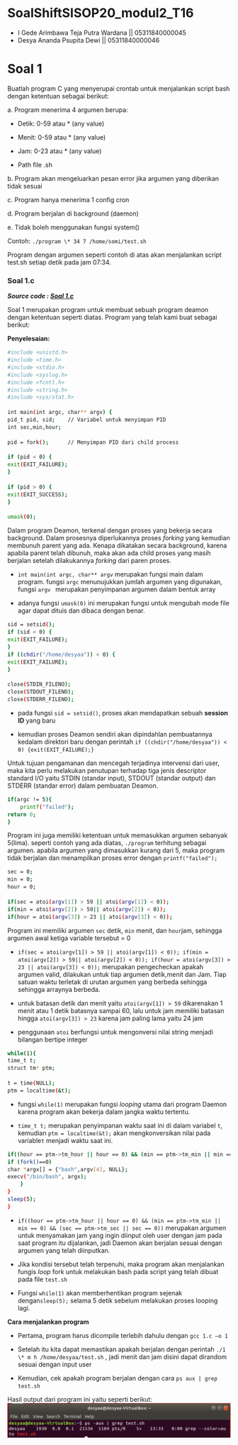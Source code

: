 # SoalShiftSISOP20_modul2_T16
- I Gede Arimbawa Teja Putra Wardana  || 05311840000045
- Desya Ananda Psupita Dewi           || 05311840000046

# Soal 1
Buatlah program C yang menyerupai crontab untuk menjalankan script bash dengan ketentuan sebagai berikut:

a. Program menerima 4 argumen berupa:

   - Detik: 0-59 atau * (any value)
  
   - Menit: 0-59 atau * (any value)
  
   - Jam: 0-23 atau * (any value)
  
   - Path file .sh

b. Program akan mengeluarkan pesan error jika argumen yang diberikan tidak
sesuai

c. Program hanya menerima 1 config cron

d. Program berjalan di background (daemon)

e. Tidak boleh menggunakan fungsi system()

Contoh: `./program \* 34 7 /home/somi/test.sh`

Program dengan argumen seperti contoh di atas akan menjalankan script test.sh setiap detik pada jam 07:34.

### Soal 1.c

___Source code : [Soal 1.c](https://github.com/desyaapd/SoalShiftSISOP20_modul2_T16/blob/master/1.c)___

Soal 1 merupakan program untuk membuat sebuah program deamon dengan ketentuan seperti diatas. Program yang telah kami buat sebagai berikut:

**Penyelesaian:**

```bash
#include <unistd.h>
#include <time.h>
#include <stdio.h>
#include <syslog.h>
#include <fcntl.h>
#include <string.h>
#include <sys/stat.h>

int main(int argc, char** argv) {
pid_t pid, sid;    // Variabel untuk menyimpan PID
int sec,min,hour;

pid = fork();      // Menyimpan PID dari child process

if (pid < 0) {
exit(EXIT_FAILURE);
}

if (pid > 0) {
exit(EXIT_SUCCESS);
}

umask(0);
```
Dalam program Deamon, terkenal dengan proses yang bekerja secara background. Dalam prosesnya diperlukannya proses _forking_ yang kemudian membunuh parent yang ada. Kenapa dikatakan secara background, karena apabila parent telah dibunuh, maka akan ada child proses yang masih berjalan setelah dilakukannya _forking_ dari paren proses.

- `int main(int argc, char** argv` merupakan fungsi main dalam program. fungsi `argc` menunujukkan jumlah argumen yang digunakan, fungsi `argv ` merupakan penyimpanan argumen dalam bentuk array

- adanya fungsi `umask(0)` ini merupakan fungsi untuk mengubah mode file agar dapat dituis dan dibaca dengan benar.

```bash 
sid = setsid();
if (sid < 0) {
exit(EXIT_FAILURE);
}
if ((chdir("/home/desyaa")) < 0) {
exit(EXIT_FAILURE);
}

close(STDIN_FILENO);
close(STDOUT_FILENO);
close(STDERR_FILENO);
```
- pada fungsi `sid = setsid()`, proses akan mendapatkan sebuah **session ID** yang baru

- kemudian proses Deamon sendiri akan dipindahlan pembuatannya kedalam direktori baru dengan perintah `if ((chdir("/home/desyaa")) < 0) {exit(EXIT_FAILURE);}`

Untuk tujuan pengamanan dan mencegah terjadinya intervensi dari user, maka kita perlu melakukan penutupan terhadap tiga jenis descriptor standard I/O yaitu STDIN (standar input), STDOUT (standar output) dan STDERR (standar error) dalam pembuatan Deamon.


```bash
if(argc != 5){
	printf("failed");
return 0;
}
```
Program ini juga memiliki ketentuan untuk memasukkan argumen sebanyak 5(lima). seperti contoh yang ada diatas, `./program` terhitung sebagai argumen. apabila argumen yang dimasukkan kurang dari 5, maka program tidak berjalan dan menampilkan proses error dengan `printf("failed");`


```bash
sec = 0;
min = 0;
hour = 0;

if(sec = atoi(argv[1]) > 59 || atoi(argv[1]) < 0));
if(min = atoi(argv[2]) > 59|| atoi(argv[2]) < 0));
if(hour = atoi(argv[3]) > 23 || atoi(argv[3]) < 0));
```
Program ini memiliki argumen `sec` detik, `min` menit, dan `hour`jam, sehingga argumen awal ketiga variable tersebut = 0

- `if(sec = atoi(argv[1]) > 59 || atoi(argv[1]) < 0)); if(min = atoi(argv[2]) > 59|| atoi(argv[2]) < 0)); if(hour = atoi(argv[3]) > 23 || atoi(argv[3]) < 0));` merupakan pengecheckan apakah argumen valid, dilakukan untuk tiap argumen detik,menit dan Jam. Tiap satuan waktu terletak di urutan argumen yang berbeda sehingga sehingga arraynya berbeda.

- untuk batasan detik dan menit yaitu `atoi(argv[1]) > 59` dikarenakan 1 menit atau 1 detik batasnya sampai 60, lalu untuk jam memiliki batasan hingga `atoi(argv[3]) > 23` karena jam paling lama yaitu 24 jam

- penggunaan `atoi` berfungsi untuk mengonversi nilai string menjadi bilangan bertipe integer


```bash
while(1){
time_t t;
struct tm* ptm;

t = time(NULL);
ptm = localtime(&t);
```
- fungsi `while(1)` merupakan fungsi *looping* utama dari program Daemon karena program akan bekerja dalam jangka waktu tertentu.

- `time_t t;` merupakan penyimpanan waktu saat ini di dalam variabel `t`, kemudian `ptm = localtime(&t);` akan mengkonversikan nilai pada variable`t` menjadi waktu saat ini.


```bash
if((hour == ptm->tm_hour || hour == 0) && (min == ptm->tm_min || min == 0) && (sec == ptm->tm_sec || sec == 0)) {
if (fork()==0)
char *argx[] = {"bash",argv[4], NULL};
execv("/bin/bash", argx);
	}
}
sleep(5);
}
```
- `if((hour == ptm->tm_hour || hour == 0) && (min == ptm->tm_min || min == 0) && (sec == ptm->tm_sec || sec == 0))` merupakan argumen untuk menyamakan jam yang ingin diinput oleh user dengan jam pada saat program itu dijalankan, jadi Daemon akan berjalan sesuai dengan argumen yang telah diinputkan.

- Jika kondisi tersebut telah terpenuhi, maka program akan menjalankan fungis _loop_ fork untuk melakukan bash pada script yang telah dibuat pada file `test.sh`

- Fungsi `while(1)` akan memberhentikan program sejenak dengan`sleep(5);` selama 5 detik sebelum melakukan proses looping lagi.




__Cara menjalankan program__

- Pertama, program harus dicompile terlebih dahulu dengan `gcc 1.c –o 1`

- Setelah itu kita dapat memastikan apakah berjalan dengan perintah `./1 \* m h /home/desyaa/test.sh` , jadi menit dan jam disini dapat dirandom sesuai dengan input user

- Kemudian, cek apakah program berjalan dengan cara `ps aux | grep test.sh`

Hasil output dari program ini yaitu seperti berikut: 
![SOAL1C](https://github.com/desyaapd/SoalShiftSISOP20_modul2_T16/blob/master/image/SOAL1C.PNG)

